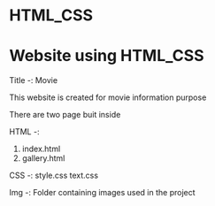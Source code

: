 # HTML_CSS
# Website using HTML_CSS

Title -: Movie

This website is created for movie information purpose

There are two page buit inside

HTML -:
1) index.html
2) gallery.html

CSS -:
style.css
text.css

Img -:
Folder containing images used in the project
